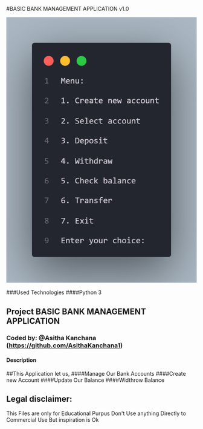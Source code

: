 #BASIC BANK MANAGEMENT APPLICATION v1.0

![Alt text](https://github.com/AsithaKanchana1/Basic_Bank_management_App/blob/main/img/pythonmini1.png?raw=true "Optional Title")

###Used Technologies 
####Python 3

## Project BASIC BANK MANAGEMENT APPLICATION 
### Coded by: @Asitha Kanchana (https://github.com/AsithaKanchana1)


#### Description
##This Application let us, 
####Manage Our Bank Accounts 
####Create new Account 
####Update Our Balance
####Widthrow Balance

## Legal disclaimer:
This Files are only for Educational Purpus  Don't Use anything Directly to Commercial Use But inspiration is Ok 
